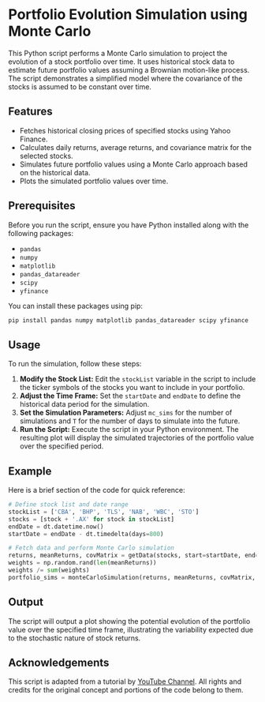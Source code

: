 # Portfolio Evolution Simulation using Monte Carlo

This Python script performs a Monte Carlo simulation to project the evolution of a stock portfolio over time. It uses historical stock data to estimate future portfolio values assuming a Brownian motion-like process. The script demonstrates a simplified model where the covariance of the stocks is assumed to be constant over time.

## Features

- Fetches historical closing prices of specified stocks using Yahoo Finance.
- Calculates daily returns, average returns, and covariance matrix for the selected stocks.
- Simulates future portfolio values using a Monte Carlo approach based on the historical data.
- Plots the simulated portfolio values over time.

## Prerequisites

Before you run the script, ensure you have Python installed along with the following packages:
- `pandas`
- `numpy`
- `matplotlib`
- `pandas_datareader`
- `scipy`
- `yfinance`

You can install these packages using pip:

```bash
pip install pandas numpy matplotlib pandas_datareader scipy yfinance
```

## Usage

To run the simulation, follow these steps:

1. **Modify the Stock List:** Edit the `stockList` variable in the script to include the ticker symbols of the stocks you want to include in your portfolio.
2. **Adjust the Time Frame:** Set the `startDate` and `endDate` to define the historical data period for the simulation.
3. **Set the Simulation Parameters:** Adjust `mc_sims` for the number of simulations and `T` for the number of days to simulate into the future.
4. **Run the Script:** Execute the script in your Python environment. The resulting plot will display the simulated trajectories of the portfolio value over the specified period.

## Example

Here is a brief section of the code for quick reference:

```python
# Define stock list and date range
stockList = ['CBA', 'BHP', 'TLS', 'NAB', 'WBC', 'STO']
stocks = [stock + '.AX' for stock in stockList]
endDate = dt.datetime.now()
startDate = endDate - dt.timedelta(days=800)

# Fetch data and perform Monte Carlo simulation
returns, meanReturns, covMatrix = getData(stocks, start=startDate, end=endDate)
weights = np.random.rand(len(meanReturns))
weights /= sum(weights)
portfolio_sims = monteCarloSimulation(returns, meanReturns, covMatrix, weights)
```

## Output

The script will output a plot showing the potential evolution of the portfolio value over the specified time frame, illustrating the variability expected due to the stochastic nature of stock returns.

## Acknowledgements

This script is adapted from a tutorial by [YouTube Channel](https://www.youtube.com/watch?v=6-dhdMDiYWQ). All rights and credits for the original concept and portions of the code belong to them.
